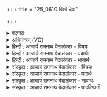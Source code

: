 +++
title = "25_0610 विश्वे देवा"

+++
<details><summary>पदपाठः</summary>

वि꣡श्वे꣢꣯। दे꣣वाः꣢। म꣡म꣢꣯। शृ꣣ण्वन्तु। यज्ञ꣢म्। उ꣣भे꣡इति꣢। रो꣡द꣢꣯सी꣣इ꣡ति꣢। अ꣣पा꣢म्। न꣡पा꣢꣯त्। च। मन्म꣢। मा। वः꣣। व꣡चाँ꣢꣯सि। प꣣रिच꣡क्ष्या꣢णि। प꣣रि। च꣡क्ष्या꣢꣯णि। वो꣣चम्। सुम्ने꣡षु꣢। इत्। वः꣣। अ꣡न्त꣢꣯माः। म꣣देम। ६१०।
</details>

<details><summary>अधिमन्त्रम् (VC)</summary>

- विश्वे देवाः
- ऋजिश्वा भारद्वाजः
- जगती
- धैवतः
- आरण्यं काण्डम्
</details>

<details><summary>हिन्दी : आचार्य रामनाथ वेदालंकार - विषयः</summary>

अगले मन्त्र के देवता विश्वेदेवाः है। उनके प्रति कहा जा रहा है।
</details>

<details><summary>हिन्दी : आचार्य रामनाथ वेदालंकार - पदार्थः</summary>

पदार्थान्वयभाषाः -  प्रथम—अध्यात्म-पक्ष में। (विश्वे देवाः) ज्ञानप्रकाशक शरीरस्थ सब मन, बुद्धि, ज्ञानेन्द्रिय रूप देव, (उभे रोदसी) प्राण-अपान दोनों, (अपां नपात् च) और प्राणों को पतित न होने देनेवाला जीवात्मा तथा परमेश्वर (मम) मेरे (यज्ञम्) विषय और इन्द्रियों के संसर्ग से प्राप्त होनेवाले (मन्म) विज्ञान को (शृण्वन्तु) पूर्ण करें। हे शरीरस्थ देवो ! (वः) तुम्हारे लिए, मैं (परिचक्ष्याणि) निन्दनीय (वचांसि) वचनों को (मा वोचम्) न बोलूँ—‘अहो, मेरा मन कुण्ठित हो गया है, बुद्धि कुण्ठित हो गयी है, इन्द्रियाँ अशक्त हो गयी हैं’ इत्यादि प्रकार से निराशा भरे वचन न कहूँ, प्रत्युत तुम्हारी शक्ति का गुणगान करते हुए तुम्हारे पास से अधिकाधिक लाभ प्राप्त करूँ। हम सभी (वः) तुम्हारे (अन्तमाः) निकटतम होकर (सुम्नेषु) तुम्हारे दिये हुए सुखों में (मदेम) तृप्त होवें ॥ द्वितीय—राष्ट्र-पक्ष में (विश्वे देवाः) सब विद्वान् लोग, (उभे रोदसी) दोनों राज-परिषदें अर्थात् सभा और समिति (अपां नपात् च) और प्रजाओं का पतन न होने देनेवाला राजा (मम) मेरे (यज्ञम्) राष्ट्रयज्ञ- विषयक (मन्म) विचार को (शृण्वन्तु) सुनें। हे उक्त देवो ! (वः) तुम्हारे लिए, मैं (परिचक्ष्याणि) निन्दायोग्य (वचांसि) वचन (मा वोचम्) न बोलूँ। हम (वः) तुम्हारे (अन्तमाः) निकटतम रहते हुए (सुम्नेषु) तुम्हारे दिये हुए सुखों में (मदेम) आनन्दित रहें ॥९॥ इस मन्त्र में श्लेषालङ्कार है ॥९॥
</details>

<details><summary>हिन्दी : आचार्य रामनाथ वेदालंकार - भावार्थः</summary>

भावार्थभाषाः -  मनुष्यों को चाहिए कि शरीरस्थ देव आत्मा, मन, बुद्धि, प्राण व इन्द्रियों की और राष्ट्रस्थ देव विद्वज्जन, राजमन्त्री, न्यायाधीश, राजा आदि की सहायता से सब प्रकार के उत्कर्ष को प्राप्त करें ॥९॥
</details>

<details><summary>संस्कृत : आचार्य रामनाथ वेदालंकार - विषयः</summary>

अथ विश्वेदेवाः देवताः। तान् प्रत्युच्यते।
</details>

<details><summary>संस्कृत : आचार्य रामनाथ वेदालंकार - पदार्थः</summary>

पदार्थान्वयभाषाः -  प्रथमोऽध्यात्मविषयकः। (विश्वे देवाः) ज्ञानप्रकाशकाः शरीरस्थाः सर्वे मनोबुद्धिज्ञानेन्द्रियरूपाः देवाः, (उभे रोदसी) उभौ प्राणापानौ, (अपां२ नपात् च) प्राणानां न पातयिता जीवात्मा परमेश्वरश्च (मम) मदीयम् (यज्ञम्) विषयेन्द्रियसंसर्गेण प्राप्यम् (मन्म) विज्ञानम् (शृण्वन्तु) पूरयन्तु। श्रवणार्थानां धातूनां पूरणार्थे बहुधा प्रयोगदर्शनात्। हे शरीरस्थाः देवाः ! (वः) युष्मदर्थम् अहम् (परिचक्ष्याणि) निन्द्यानि (वचांसि) वचनानि (मा वोचम्) न कथयेयम्—अहो, कुण्ठितं मदीयं मनः, कुण्ठिता बुद्धिः, अशक्तानि इन्द्रियाणि इत्यादिप्रकारेण निराशावचनानि नोच्चारयेयम्, प्रत्युत युष्मच्छक्तेर्गुणगानपूर्वकं युष्मत्सकाशादधिकाधिकं लाभं प्राप्नुयाम्। वयं सर्वेऽपि (वः) युष्माकं, पूर्वोक्तानां मनोबुद्धीन्द्रियप्राणजीवात्मनाम् (अन्तमाः३) निकटतमाः सन्तः (सुम्नेषु) युष्मत्प्रदत्तेषु सुखेषु (मदेम) तृप्येम ॥ अथ द्वितीयः—राष्ट्रविषयकः। (विश्वे देवाः) सर्वे विद्वांसः, (उभे रोदसी) उभे राजपरिषदौ—सभा समितिश्च। स॒भा च॑ मा॒ समि॑तिश्चावतां प्र॒जाप॑तेर्दुहि॒तरौ संविदा॒ने। अथर्व० ७।१२।१ इति मन्त्रोक्ते। (अपां नपात् च) प्रजानां न पातयिता राजा च (मम) मदीयम् (यज्ञम्) राष्ट्रयज्ञविषयकम् (मन्म) विचारम् (शृण्वन्तु) आकर्णयन्तु। हे उक्ताः देवाः ! (वः) युष्मदर्थम्, अहम् (परिचक्ष्याणि) निन्द्यानि (वचांसि) वचनानि (मा वोचम्) न प्रोच्चारयेयम्। वयम् (वः) युष्माकम् (अन्तमाः) अन्तिकतमाः सन्तः (सुम्नेषु) युष्मत्प्रदत्तेषु सुखेषु (मदेम) आनन्देम ॥९॥४ अत्र श्लेषालङ्कारः ॥९॥
</details>

<details><summary>संस्कृत : आचार्य रामनाथ वेदालंकार - भावार्थः</summary>

भावार्थभाषाः -  मनुष्यैः शरीरस्थानां देवानामात्ममनोबुद्धिप्राणेन्द्रियाणां, राष्ट्रस्थानां च देवानां विद्वदमात्यन्यायाधीशनृपत्यादीनां साहाय्येन सर्वविधः समुत्कर्षः साधनीयः ॥९॥
</details>

<details><summary>संस्कृत : आचार्य रामनाथ वेदालंकार - पादटिप्पनी</summary>

टिप्पणी:   १. ऋ० ६।५२।१४, ऋषिः ऋजिश्वा, ‘यज्ञमुभे’ इत्यत्र ‘यज्ञिया उभे’ इति पाठः। २. (अपाम्) प्राणानाम् (नपात्) अनाशकम् (मन्म) विज्ञानम् इति ऋ० ६।५२।१४ भाष्ये द०। ३. “अन्तः सामीप्यमेषामस्ति ते ऽन्तिकाः, अतिशयेनान्तिका अन्तमाः। अत्रान्तिकशब्दात् तमपि कृते पृषोदरादित्वात् तिकलोपः। अन्तमानाम् इत्यन्तिकनामसु पठितम्। निघं० २।१६” इति ऋ० १।४।३ भाष्ये द०। ४. ऋग्भाष्ये दयानन्दर्षिणा मन्त्रोऽयं विद्वत्परो व्याख्यातः।
</details>